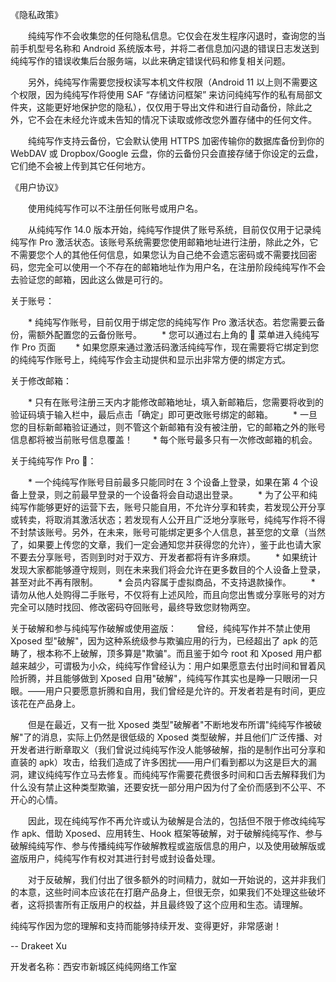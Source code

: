 《隐私政策》

　　纯纯写作不会收集您的任何隐私信息。它仅会在发生程序闪退时，查询您的当前手机型号名称和 Android 系统版本号，并将二者信息加闪退的错误日志发送到纯纯写作的错误收集后台服务端，以此来确定错误代码和修复相关问题。

　　另外，纯纯写作需要您授权读写本机文件权限（Android 11 以上则不需要这个权限，因为纯纯写作将使用 SAF “存储访问框架” 来访问纯纯写作的私有局部文件夹，这能更好地保护您的隐私），仅仅用于导出文件和进行自动备份，除此之外，它不会在未经允许或未告知的情况下读取或修改您外置存储中的任何文件。

　　纯纯写作支持云备份，它会默认使用 HTTPS 加密传输你的数据库备份到你的 WebDAV 或 Dropbox/Google 云盘，你的云备份只会直接存储于你设定的云盘，它们绝不会被上传到其它任何地方。

《用户协议》

　　使用纯纯写作可以不注册任何账号或用户名。

　　从纯纯写作 14.0 版本开始，纯纯写作提供了账号系统，目前仅仅用于记录纯纯写作 Pro 激活状态。该账号系统需要您使用邮箱地址进行注册，除此之外，它不需要您个人的其他任何信息，如果您认为自己绝不会遗忘密码或不需要找回密码，您完全可以使用一个不存在的邮箱地址作为用户名，在注册阶段纯纯写作不会去验证您的邮箱，因此这么做是可行的。

关于账号：

　　* 纯纯写作账号，目前仅用于绑定您的纯纯写作 Pro 激活状态。若您需要云备份，需额外配置您的云备份账号。
　　* 您可以通过右上角的 👑 菜单进入纯纯写作 Pro 页面
　　* 如果您原来通过激活码激活纯纯写作，现在需要将它绑定到您的纯纯写作账号上，纯纯写作会主动提供和显示出非常方便的绑定方式。

关于修改邮箱：

　　* 只有在账号注册三天内才能修改邮箱地址，填入新邮箱后，您需要将收到的验证码填于输入栏中，最后点击「确定」即可更改账号绑定的邮箱。
　　* 一旦您的目标新邮箱验证通过，则不管这个新邮箱有没有被注册，它的邮箱之外的账号信息都将被当前账号信息覆盖！
　　* 每个账号最多只有一次修改邮箱的机会。

关于纯纯写作 Pro 👑：

　　* 一个纯纯写作账号目前最多只能同时在 3 个设备上登录，如果在第 4 个设备上登录，则之前最早登录的一个设备将会自动退出登录。
　　* 为了公平和纯纯写作能够更好的运营下去，账号只能自用，不允许分享和转卖，若发现公开分享或转卖，将取消其激活状态；若发现有人公开且广泛地分享账号，纯纯写作将不得不封禁该账号。另外，在未来，账号可能绑定更多个人信息，甚至您的文章（当然了，如果要上传您的文章，我们一定会通知您并获得您的允许），鉴于此也请大家不要去分享账号，否则到时对于双方、开发者都将有许多麻烦。
　　* 如果统计发现大家都能够遵守规则，则在未来我们将会允许在更多数目的个人设备上登录，甚至对此不再有限制。
　　* 会员内容属于虚拟商品，不支持退款操作。
　　* 请勿从他人处购得二手账号，不仅将有上述风险，而且向您出售或分享账号的对方完全可以随时找回、修改密码夺回账号，最终导致您财物两空。

关于破解和参与纯纯写作破解或使用盗版：
　　曾经，纯纯写作并不禁止使用 Xposed 型"破解"，因为这种系统级参与欺骗应用的行为，已经超出了 apk 的范畴了，根本称不上破解，顶多算是"欺骗"。而且鉴于如今 root 和 Xposed 用户都越来越少，可谓极为小众，纯纯写作曾经认为：用户如果愿意去付出时间和冒着风险折腾，并且能够做到 Xposed 自用"破解"，纯纯写作其实也是睁一只眼闭一只眼。——用户只要愿意折腾和自用，我们曾经是允许的。开发者若是有时间，更应该花在产品身上。

　　但是在最近，又有一批 Xposed 类型"破解者"不断地发布所谓"纯纯写作被破解"了的消息，实际上仍然是很低级的 Xposed 类型破解，并且他们广泛传播、对开发者进行断章取义（我们曾说过纯纯写作没人能够破解，指的是制作出可分享和直装的 apk）攻击，给我们造成了许多困扰——用户们看到都以为这是巨大的漏洞，建议纯纯写作立马去修复。而纯纯写作需要花费很多时间和口舌去解释我们为什么没有禁止这种类型欺骗，还要安抚一部分用户因为付了全价而感到不公平、不开心的心情。

　　因此，现在纯纯写作不再允许或认为破解是合法的，包括但不限于修改纯纯写作 apk、借助 Xposed、应用转生、Hook 框架等破解，对于破解纯纯写作、参与破解纯纯写作、参与传播纯纯写作破解教程或盗版信息的用户，以及使用破解版或盗版用户，纯纯写作有权对其进行封号或封设备处理。

　　对于反破解，我们付出了很多额外的时间精力，就如一开始说的，这并非我们的本意，这些时间本应该花在打磨产品身上，但很无奈，如果我们不处理这些破坏者，这将损害所有正版用户的权益，并且最终毁了这个应用和生态。请理解。

纯纯写作因为您的理解和支持而能够持续开发、变得更好，非常感谢！

-- Drakeet Xu

开发者名称：西安市新城区纯纯网络工作室
